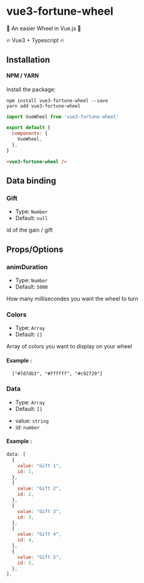 # vue3-fortune-wheel

👊 An easier Wheel in Vue.js 👊

🔥 Vue3 + Typescript 🔥

## Installation

#### NPM / YARN

Install the package:

```
npm install vue3-fortune-wheel --save
yarn add vue3-fortune-wheel
```

```javascript
import VueWheel from 'vue3-fortune-wheel'

export default {
  components: {
    VueWheel,
  },
}
```

```html
<vue3-fortune-wheel />
```

## Data binding

### Gift
- Type: `Number`
- Default: `null`

id of the gain / gift


## Props/Options

### animDuration
- Type: `Number`
- Default: `5000`

How many millisecondes you want the wheel to turn

### Colors

- Type: `Array`
- Default: `[]`

Array of colors you want to display on your wheel

#### Example :

```javacript
  ["#7d7db3", "#ffffff", "#c92729"]
```

### Data

- Type: `Array`
- Default: `[]`

* value: `string`
* id: `number`

#### Example :

```javascript
data: [
  {
    value: "Gift 1",
    id: 1,
  },
  {
    value: "Gift 2",
    id: 2,
  },
  {
    value: "Gift 3",
    id: 3,
  },
  {
    value: "Gift 4",
    id: 4,
  },
  {
    value: "Gift 5",
    id: 5,
  },
],
```
